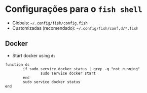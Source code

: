 # Configurações para o `fish shell`
- Globais: `~/.config/fish/config.fish`
- Customizadas (recomendado): `~/.config/fish/conf.d/*.fish`


## Docker

- Start docker using `ds`

```fish
function ds
        if sudo service docker status | grep -q "not running"
                sudo service docker start
        end
        sudo service docker status
end
```

